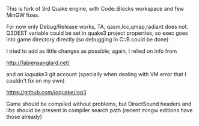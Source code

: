 This is fork of 3rd Quake engine, with Code::Blocks workspace and few MinGW fixes.

For now only Debug/Release works, TA, qasm,lcc,qmap,radiant does not.
Q3DEST variable could be set in quake3 project properties, so exec goes into game directory directly (so debugging in C::B 
could be done)

I tried to add as little changes as possible; again, I relied on info from 

http://fabiensanglard.net/

and on ioquake3 git account (specially when dealing with VM error that I couldn't fix on my own)

https://github.com/ioquake/ioq3

Game should be compiled without problems, but DirectSound headers and libs should be present in compiler search 
path (recent mingw editions have those already)
